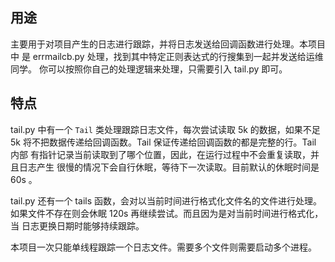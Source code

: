 ## 用途

主要用于对项目产生的日志进行跟踪，并将日志发送给回调函数进行处理。本项目中
是 errmailcb.py 处理，找到其中特定正则表达式的行搜集到一起并发送给运维同学。
你可以按照你自己的处理逻辑来处理，只需要引入 tail.py 即可。

## 特点

tail.py 中有一个 `Tail` 类处理跟踪日志文件，每次尝试读取 5k 的数据，如果不足
5k 将不把数据传递给回调函数。Tail 保证传递给回调函数的都是完整的行。Tail 内部
有指针记录当前读取到了哪个位置，因此，在运行过程中不会重复读取，并且日志产生
很慢的情况下会自行休眠，等待下一次读取。目前默认的休眠时间是 60s 。

tail.py 还有一个 tails 函数，会对以当前时间进行格式化文件名的文件进行处理。
如果文件不存在则会休眠 120s 再继续尝试。而且因为是对当前时间进行格式化，当
日志更换日期时能够持续跟踪。

本项目一次只能单线程跟踪一个日志文件。需要多个文件则需要启动多个进程。
